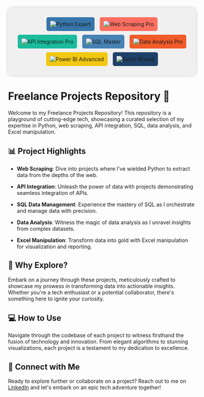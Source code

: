 <div align="center" style="padding: 20px; background-color: #f0f0f0; border-radius: 10px; box-shadow: 0px 0px 10px 0px rgba(0,0,0,0.2);">
  <img src="https://img.shields.io/badge/Python-Expert-3776AB?logo=python&logoColor=white" alt="Python Expert" style="margin: 5px; padding: 10px; border-radius: 5px; background-color: #3776AB;">
  <img src="https://img.shields.io/badge/Web%20Scraping-Pro-FF6F61?logo=webcomponents.org&logoColor=white" alt="Web Scraping Pro" style="margin: 5px; padding: 10px; border-radius: 5px; background-color: #FF6F61;">
  <img src="https://img.shields.io/badge/API%20Integration-Pro-1ABC9C?logo=internet-explorer&logoColor=white" alt="API Integration Pro" style="margin: 5px; padding: 10px; border-radius: 5px; background-color: #1ABC9C;">
  <img src="https://img.shields.io/badge/SQL%20Master-4682B4?logo=sql&logoColor=white" alt="SQL Master" style="margin: 5px; padding: 10px; border-radius: 5px; background-color: #4682B4;">
  <img src="https://img.shields.io/badge/Data%20Analysis-Pro-F15B2A?logo=anaconda&logoColor=white" alt="Data Analysis Pro" style="margin: 5px; padding: 10px; border-radius: 5px; background-color: #F15B2A;">
  <img src="https://img.shields.io/badge/Power%20BI-Advanced-F2C811?logo=power-bi&logoColor=white" alt="Power BI Advanced" style="margin: 5px; padding: 10px; border-radius: 5px; background-color: #F2C811;">
  <img src="https://img.shields.io/badge/Excel%20Wizard-1F4068?logo=microsoft-excel&logoColor=white" alt="Excel Wizard" style="margin: 5px; padding: 10px; border-radius: 5px; background-color: #1F4068;">
</div>




# Freelance Projects Repository 🚀

Welcome to my Freelance Projects Repository! This repository is a playground of cutting-edge tech, showcasing a curated selection of my expertise in Python, web scraping, API integration, SQL, data analysis, and Excel manipulation.

## 📊 Project Highlights

- **Web Scraping**: Dive into projects where I've wielded Python to extract data from the depths of the web.
  
- **API Integration**: Unleash the power of data with projects demonstrating seamless integration of APIs.
  
- **SQL Data Management**: Experience the mastery of SQL as I orchestrate and manage data with precision.
  
- **Data Analysis**: Witness the magic of data analysis as I unravel insights from complex datasets.
  
- **Excel Manipulation**: Transform data into gold with Excel manipulation for visualization and reporting.

## 🚀 Why Explore?

Embark on a journey through these projects, meticulously crafted to showcase my prowess in transforming data into actionable insights. Whether you're a tech enthusiast or a potential collaborator, there's something here to ignite your curiosity.

## 💻 How to Use

Navigate through the codebase of each project to witness firsthand the fusion of technology and innovation. From elegant algorithms to stunning visualizations, each project is a testament to my dedication to excellence.

## 🔗 Connect with Me

Ready to explore further or collaborate on a project? Reach out to me on [LinkedIn](https://www.linkedin.com/in/rishabhsengar098/) and let's embark on an epic tech adventure together!

